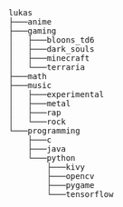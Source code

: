 <pre>
lukas
├───anime
├───gaming
│   ├───bloons_td6
│   ├───dark_souls
│   ├───minecraft
│   └───terraria
├───math
├───music
│   ├───experimental
│   ├───metal
│   ├───rap
│   └───rock
└───programming
    ├───c
    ├───java
    └───python
        ├───kivy
        ├───opencv
        ├───pygame
        └───tensorflow
<!---
lukas65536/lukas65536 is a ✨ special ✨ repository because its `README.md` (this file) appears on your GitHub profile.
You can click the Preview link to take a look at your changes.
--->
